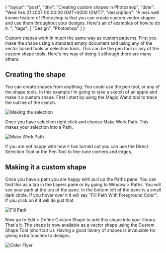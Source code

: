 {
  "layout": "post",
  "title": "Creating custom shapes in Photoshop",
  "date": "Wed Feb 21 2007 00:00:00 GMT+0000 (GMT)",
  "description": "A less well known feature of Photoshop is that you can create custom vector shapes and use them throughout your designs. Here's an of examples of how to do it. ",
  "tags": [
    "Design",
    "Photoshop"
  ]
}

Custom shapes work in much the same way as custom patterns. First you make the shape using a standard empty document and using any of the vector based tools or selection tools. This can be the pen tool or any of the custom shape tools. Here's my way of doing it although there are many others. 

## Creating the shape

You can create shapes from anything. You could use the pen tool, or any of the shape tools. In this example I'm going to take a sketch of an apple and make it a custom shape. First I start by using the Magic Wand tool to trace the outline of the sketch. 

![Making the selection][1] 

Once you have selection right click and choose Make Work Path. This makes your selection into a Path.

![Make Work Path][2] 

If you are not happy with how it has turned out you can use the Direct Selection Tool or the Pen Tool to fine tune corners and edges.

## Making it a custom shape

Once you have a path you are happy with pull up the Paths pane. You can find this as a tab in the Layers pane or by going to Window > Paths. You will see your path at the top of the pane. In the bottom left of the pane is a small dark circle. If you hover over it it will say "Fill Path With Foreground Color". If you click on it it will do just that. 

![Fill Path][3] 

Now go to Edit > Define Custom Shape to add this shape into your library. That's it. The shape is now available as a vector shape using the Custom Shape Tool (shortcut U). Having a good library of shapes is invaluable for giving extra touches to designs.

![Cider Flyer][4]

 [1]: http://shapeshed.com/images/articles/selection.jpg 
 [2]: http://shapeshed.com/images/articles/make_path.jpg 
 [3]: http://shapeshed.com/images/articles/fill_path.jpg 
 [4]: http://shapeshed.com/images/articles/cider_festival.jpg 
